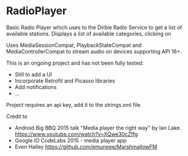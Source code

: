 # RadioPlayer
Basic Radio Player which uses to the Dirble Radio Service to get a list of available stations. Displays a list of available categories, clicking on

Uses MediaSessionCompat, PlaybackStateCompat and MediaControllerCompat to stream audio on devices supporting API 16+.

This is an ongoing project and has not been fully tested:
* Still to add a UI
* Incorporate Retrofit and Picasso libraries
* Add notifications
* ...

Project requires an api key, add it to the strings.xml file.

Credit to
* Android Big BBQ 2015 talk "Media player the right way" by Ian Lake.
    https://www.youtube.com/watch?v=XQwe30cZffg
* Google IO CodeLabs 2015 - media player app
* Even Halley https://github.com/emuneee/MarshmallowFM

